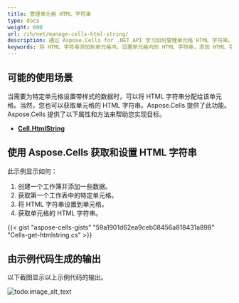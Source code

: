 ```yaml
---
title: 管理单元格 HTML 字符串
type: docs
weight: 600
url: /zh/net/manage-cells-html-string/
description: 通过 Aspose.Cells for .NET API 学习如何管理单元格 HTML 字符串。
keywords: 将 HTML 字符串添加到单元格内，设置单元格内的 HTML 字符串，添加 HTML 字符串，获取单元格的 HTML 字符串，管理单元格 HTML 字符串
---
```


## **可能的使用场景**
当需要为特定单元格设置带样式的数据时，可以将 HTML 字符串分配给该单元格。当然，您也可以获取单元格的 HTML 字符串。Aspose.Cells 提供了此功能。Aspose.Cells 提供了以下属性和方法来帮助您实现目标。
- [**Cell.HtmlString**](https://reference.aspose.com/cells/net/aspose.cells/cell/htmlstring)

## **使用 Aspose.Cells 获取和设置 HTML 字符串**
此示例显示如何：

1. 创建一个工作簿并添加一些数据。
1. 获取第一个工作表中的特定单元格。
1. 将 HTML 字符串设置到单元格。
1. 获取单元格的 HTML 字符串。

{{< gist "aspose-cells-gists" "59a1901d62ea9ceb08456a818431a898" "Cells-get-htmlstring.cs" >}}

## 由示例代码生成的输出

以下截图显示以上示例代码的输出。

![todo:image_alt_text](htmlstring.png)

